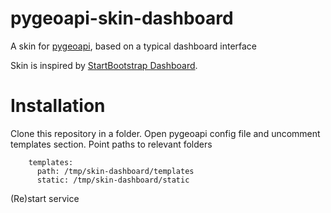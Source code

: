 # pygeoapi-skin-dashboard
A skin for [pygeoapi](http://pygeoapi.io), based on a typical dashboard interface

Skin is inspired by [StartBootstrap Dashboard](https://startbootstrap.com/theme/sb-admin-2).

# Installation

Clone this repository in a folder.
Open pygeoapi config file and uncomment templates section.
Point paths to relevant folders

```YML
    templates:
      path: /tmp/skin-dashboard/templates
      static: /tmp/skin-dashboard/static
```

(Re)start service
